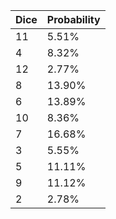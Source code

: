 | Dice | Probability  |
|------|--------------|
| 11   | 5.51%        |
| 4    | 8.32%        |
| 12   | 2.77%        |
| 8    | 13.90%       |
| 6    | 13.89%       |
| 10   | 8.36%        |
| 7    | 16.68%       |
| 3    | 5.55%        |
| 5    | 11.11%       |
| 9    | 11.12%       |
| 2    | 2.78%        |
